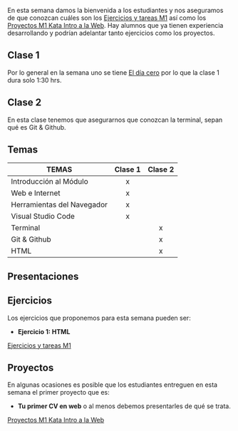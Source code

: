 En esta semana damos la bienvenida a los estudiantes y nos aseguramos de que conozcan cuáles son los [Ejercicios y tareas M1](/Ejercicios%20y%20tareas/Ejercicios%20y%20tareas%20M1.md) así como los [Proyectos M1 Kata Intro a la Web](/Proyectos/Proyectos%20M1%20Kata%20Intro%20a%20la%20Web.md).
Hay alumnos que ya tienen experiencia desarrollando y podrían adelantar tanto ejercicios como los proyectos. 
## Clase 1
Por lo general en la semana uno se tiene [El día cero](/El%20día%20cero.md) por lo que la clase 1 dura solo 1:30 hrs. 
## Clase 2
En esta clase tenemos que asegurarnos que conozcan la terminal, sepan qué es Git & Github. 
## Temas

|TEMAS   | Clase 1| Clase 2|
|---|:---:|:---:|
|Introducción al Módulo|x||
|Web e Internet|x||
|Herramientas del Navegador|x||
|Visual Studio Code|x||
|Terminal||x|
|Git & Github||x|
|HTML||x|

## Presentaciones

## Ejercicios
Los ejercicios que proponemos para esta semana pueden ser:
- **Ejercicio 1: HTML**

[Ejercicios y tareas M1](/Ejercicios%20y%20tareas/Ejercicios%20y%20tareas%20M1.md)
## Proyectos
En algunas ocasiones es posible que los estudiantes entreguen en esta semana el primer proyecto que es: 
- **Tu primer CV en web** o al menos debemos presentarles de qué se trata.

[Proyectos M1 Kata Intro a la Web](/Proyectos/Proyectos%20M1%20Kata%20Intro%20a%20la%20Web.md)

